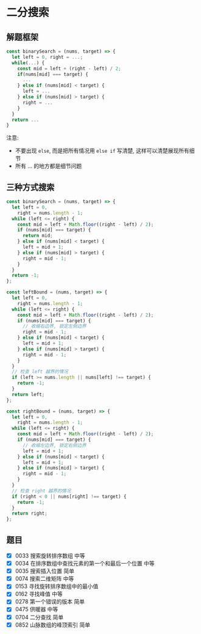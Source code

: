# 二分搜索

## 解题框架

```js
const binarySearch = (nums, target) => {
  let left = 0, right = ...;
  while(...) {
    const mid = left + (right - left) / 2;
    if(nums[mid] === target) {
      ...
    } else if (nums[mid] < target) {
      left = ...
    } else if (nums[mid] > target) {
      right = ...
    }
  }
  return ...
}
```

注意:

- 不要出现 `else`, 而是把所有情况用 `else if` 写清楚, 这样可以清楚展现所有细节
- 所有 ... 的地方都是细节问题

## 三种方式搜索

```js
const binarySearch = (nums, target) => {
  let left = 0,
    right = nums.length - 1;
  while (left <= right) {
    const mid = left + Math.floor((right - left) / 2);
    if (nums[mid] === target) {
      return mid;
    } else if (nums[mid] < target) {
      left = mid + 1;
    } else if (nums[mid] > target) {
      right = mid - 1;
    }
  }
  return -1;
};

const leftBound = (nums, target) => {
  let left = 0,
    right = nums.length - 1;
  while (left <= right) {
    const mid = left + Math.floor((right - left) / 2);
    if (nums[mid] === target) {
      // 收缩右边界, 锁定左侧边界
      right = mid - 1;
    } else if (nums[mid] < target) {
      left = mid + 1;
    } else if (nums[mid] > target) {
      right = mid - 1;
    }
  }
  // 检查 left 越界的情况
  if (left >= nums.length || nums[left] !== target) {
    return -1;
  }
  return left;
};

const rightBound = (nums, target) => {
  let left = 0,
    right = nums.length - 1;
  while (left <= right) {
    const mid = left + Math.floor((right - left) / 2);
    if (nums[mid] === target) {
      // 收缩左边界, 锁定右侧边界
      left = mid + 1;
    } else if (nums[mid] < target) {
      left = mid + 1;
    } else if (nums[mid] > target) {
      right = mid - 1;
    }
  }
  // 检查 right 越界的情况
  if (right < 0 || nums[right] !== target) {
    return -1;
  }
  return right;
};
```

## 题目

- [x] 0033 搜索旋转排序数组 中等
- [x] 0034 在排序数组中查找元素的第一个和最后一个位置 中等
- [x] 0035 搜索插入位置 简单
- [x] 0074 搜索二维矩阵 中等
- [x] 0153 寻找旋转排序数组中的最小值
- [x] 0162 寻找峰值 中等
- [x] 0278 第一个错误的版本 简单
- [x] 0475 供暖器 中等
- [x] 0704 二分查找 简单
- [x] 0852 山脉数组的峰顶索引 简单
